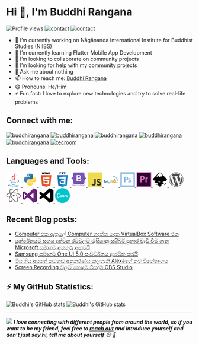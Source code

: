 <h1>Hi 👋, I'm Buddhi Rangana</h1> 

![Profile views](https://komarev.com/ghpvc/?username=buddhirangana&color=green)  <a href="https://t.me/buddhirangana"> ![contact](https://img.shields.io/badge/Contact%20me-On%20Telegram-blue) </a>
<a href="https://tecroom.lk">![contact](https://img.shields.io/badge/Visit%20Web-tecroom.lk-yellow) </a>

<!-- About me -->
- 🔭 I’m currently working on Nāgānanda International Institute for Buddhist Studies (NIIBS) 
- 🌱 I’m currently learning Flutter Mobile App Development
- 👯 I’m looking to collaborate on community projects
- 🤔 I’m looking for help with my community projects
- 💬 Ask me about nothing
- 📫 How to reach me: <a href="https://twitter.com/buddhirangana">Buddhi Rangana</a>
- 😄 Pronouns: He/Him
- ⚡ Fun fact: I love to explore new technologies and try to solve real-life problems

<!-- Connect with me -->
## Connect with me:
<p align="left">

<a href="https://twitter.com/buddhirangana" target="blank"><img align="center" src="https://www.vectorlogo.zone/logos/twitter/twitter-tile.svg" alt="buddhirangana" height="30" width="30" /></a>
<a href="https://linkedin.com/in/buddhirangana" target="blank"><img align="center" src="https://www.vectorlogo.zone/logos/linkedin/linkedin-tile.svg" alt="buddhirangana" height="30" width="30" /></a>
<a href="https://fb.com/buddhi.rangana.official" target="blank"><img align="center" src="https://www.vectorlogo.zone/logos/facebook/facebook-tile.svg" alt="buddhirangana" height="30" width="30" /></a>
<a href="https://instagram.com/buddhirangana" target="blank"><img align="center" src="https://www.vectorlogo.zone/logos/instagram/instagram-tile.svg" alt="buddhirangana" height="30" width="30" /></a>
<a href="https://github.com/buddhirangana" target="blank"><img align="center" src="https://www.vectorlogo.zone/logos/github/github-tile.svg" alt="buddhirangana" height="30" width="30" /></a>
<a href="https://youtube.com/c/tecroom" target="blank"><img align="center" src="https://www.vectorlogo.zone/logos/youtube/youtube-tile.svg" alt="tecroom" height="30" width="30" /></a>
</p>

<!-- Languages and tools -->
## Languages and Tools:
<p align="left"> <a href="https://www.java.com" target="_blank"> <img src="https://github.com/devicons/devicon/blob/master/icons/java/java-original.svg" alt="java" width="40" height="40"/> </a> <a href="https://www.python.org" target="_blank"> <img src="https://raw.githubusercontent.com/devicons/devicon/master/icons/python/python-original.svg" alt="python" width="40" height="40"/> </a> <a href="https://www.w3.org/html/" target="_blank"> <img src="https://raw.githubusercontent.com/devicons/devicon/master/icons/html5/html5-original-wordmark.svg" alt="html5" width="40" height="40"/> </a> <a href="https://www.w3schools.com/css/" target="_blank"> <img src="https://raw.githubusercontent.com/devicons/devicon/master/icons/css3/css3-original-wordmark.svg" alt="css3" width="40" height="40"/> </a> <a href="https://getbootstrap.com" target="_blank"> <img src="https://raw.githubusercontent.com/devicons/devicon/master/icons/bootstrap/bootstrap-plain-wordmark.svg" alt="bootstrap" width="40" height="40"/> </a> <a href="https://developer.mozilla.org/en-US/docs/Web/JavaScript" target="_blank"> <img src="https://raw.githubusercontent.com/devicons/devicon/master/icons/javascript/javascript-original.svg" alt="javascript" width="40" height="40"/> </a> <a href="https://www.mysql.com/" target="_blank"> <img src="https://raw.githubusercontent.com/devicons/devicon/master/icons/mysql/mysql-original-wordmark.svg" alt="mysql" width="40" height="40"/> </a> <a href="https://www.photoshop.com/en" target="_blank"> <img src="https://raw.githubusercontent.com/devicons/devicon/master/icons/photoshop/photoshop-line.svg" alt="photoshop" width="40" height="40"/> </a> <a href="https://www.adobe.com/products/premiere.html" target="_blank"> <img src="https://raw.githubusercontent.com/devicons/devicon/master/icons/premierepro/premierepro-original.svg" alt="premierepro" width="40" height="40"/> </a> <a href="https://inkscape.org" target="_blank"> <img src="https://raw.githubusercontent.com/devicons/devicon/master/icons/inkscape/inkscape-plain.svg" alt="inkscape" width="40" height="40"/> </a> <a href="https://wordpress.org" target="_blank"> <img src="https://raw.githubusercontent.com/devicons/devicon/master/icons/wordpress/wordpress-plain.svg" alt="wordpress" width="40" height="40"/> </a> <a href="https://atom.io" target="_blank"> <img src="https://raw.githubusercontent.com/devicons/devicon/master/icons/atom/atom-original.svg" alt="atom" width="40" height="40"/> </a> <a href="https://visualstudio.microsoft.com" target="_blank"> <img src="https://raw.githubusercontent.com/devicons/devicon/master/icons/visualstudio/visualstudio-plain.svg" alt="visualstudio" width="40" height="40"/> </a> <a href="https://code.visualstudio.com" target="_blank"> <img src="https://raw.githubusercontent.com/devicons/devicon/master/icons/vscode/vscode-plain.svg" alt="vscode" width="40" height="40"/> </a> <a href="https://www.canva.com" target="_blank"> <img src="https://raw.githubusercontent.com/devicons/devicon/master/icons/canva/canva-original.svg" alt="canva" width="40" height="40"/> </a> </p>

## Recent Blog posts:
<!-- BLOG-POST-LIST:START -->
- [Computer එක ඇතුලේ Computer හදන්න දෙන VirtualBox Software එක](https://tecroom.lk/what-is-virtualbox-virtualization-software/)
- [යුක්රේනයට සහය දක්වන රටවලට රුසියානු සයිබර් ප්‍රහාර වැඩි වීම ගැන Microsoft සමාගම අනතුරු අඟවයි](https://tecroom.lk/microsoft-warns-increased-russian-cyberattacks-countries-supporting-ukraine/)
- [Samsung සමාගම One UI 5.0 සංවර්ධනය ආරම්භ කරයි](https://tecroom.lk/samsung-one-ui-5-0-development-begins-leak/)
- [මිය ගිය අයගේ කටහඬ අනුකරණය කලහැකි Alexaගේ නව විශේෂාංගය](https://tecroom.lk/amazon-alexa-feature-mimic-voice-dead-relative-ai/)
- [Screen Recording වලට හොදම විසදුම OBS Studio](https://tecroom.lk/the-best-solution-for-screen-recording-is-obs-studio/)
<!-- BLOG-POST-LIST:END -->

<!-- GitHub stats -->
## ⚡ My GitHub Statistics:

![Buddhi's GitHub stats](https://github-readme-stats.vercel.app/api?username=buddhirangana&count_private=true&show_icons=true&theme=algolia)
![Buddhi's GitHub stats](https://github-readme-stats.vercel.app/api/top-langs/?username=buddhirangana&layout=compact&langs_count=6&theme=algolia)
  
---
<img src="https://media.giphy.com/media/LnQjpWaON8nhr21vNW/giphy.gif" width="60"> <em><b>I love connecting with different people from around the world, so if you want to be my friend, feel free to <a href="https://twitter.com/buddhirangana">reach out</a> and introduce yourself and don’t just say hi, tell me about yourself</b> 😊 💜</em>
